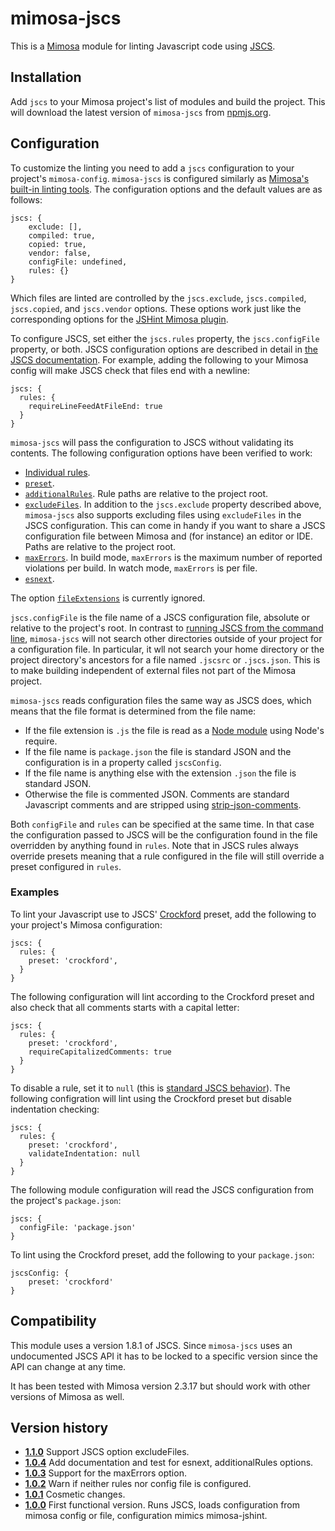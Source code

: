 mimosa-jscs
===========

This is a [Mimosa](http://mimosa.io) module for linting Javascript
code using [JSCS](https://github.com/jscs-dev/node-jscs/tree/v1.8.1).

Installation
------------

Add `jscs` to your Mimosa project's list of modules and build the
project. This will download the latest version of `mimosa-jscs` from
[npmjs.org](https://www.npmjs.org/package/mimosa-jscs).

Configuration
-------------

To customize the linting you need to add a `jscs` configuration to
your project's `mimosa-config`. `mimosa-jscs` is configured similarly
as [Mimosa's built-in linting
tools](http://mimosa.io/configuration.html#lint). The configuration
options and the default values are as follows:

    jscs: {
        exclude: [],
        compiled: true,
        copied: true,
        vendor: false,
        configFile: undefined,
        rules: {}
    }

Which files are linted are controlled by the `jscs.exclude`,
`jscs.compiled`, `jscs.copied`, and `jscs.vendor` options. These
options work just like the corresponding options for the
[JSHint Mimosa plugin](http://mimosa.io/configuration.html#lint).

To configure JSCS, set either the `jscs.rules` property, the
`jscs.configFile` property, or both. JSCS configuration options are
described in detail in [the JSCS
documentation](https://github.com/jscs-dev/node-jscs/tree/v1.8.1#options). For
example, adding the following to your Mimosa config will make JSCS
check that files end with a newline:

    jscs: {
      rules: {
        requireLineFeedAtFileEnd: true
      }
    }

`mimosa-jscs` will pass the configuration to JSCS without validating
its contents. The following configuration options have been verified
to work:

* [Individual rules](https://github.com/jscs-dev/node-jscs/tree/v1.8.1#rules).
* [`preset`](https://github.com/jscs-dev/node-jscs/tree/v1.8.1#preset).
* [`additionalRules`](https://github.com/jscs-dev/node-jscs/tree/v1.8.1#additionalrules).
  Rule paths are relative to the project root.
* [`excludeFiles`](https://github.com/jscs-dev/node-jscs/tree/v1.8.1#excludefiles).
  In addition to the `jscs.exclude` property described above,
  `mimosa-jscs` also supports excluding files using `excludeFiles` in
  the JSCS configuration. This can come in handy if you want to share
  a JSCS configuration file between Mimosa and (for instance) an
  editor or IDE. Paths are relative to the project root.
* [`maxErrors`](https://github.com/jscs-dev/node-jscs/tree/v1.8.1#maxerrors). In
  build mode, `maxErrors` is the maximum number of reported violations
  per build. In watch mode, `maxErrors` is per file.
* [`esnext`](https://github.com/jscs-dev/node-jscs/tree/v1.8.1#esnext).

The option
[`fileExtensions`](https://github.com/jscs-dev/node-jscs/tree/v1.8.1#fileextensions)
is currently ignored.

`jscs.configFile` is the file name of a JSCS configuration file,
absolute or relative to the project's root. In contrast to [running
JSCS from the command
line](https://github.com/jscs-dev/node-jscs/tree/v1.8.1#cli),
`mimosa-jscs` will not search other directories outside of your
project for a configuration file. In particular, it wll not search
your home directory or the project directory's ancestors for a file
named `.jscsrc` or `.jscs.json`. This is to make building independent
of external files not part of the Mimosa project.

`mimosa-jscs` reads configuration files the same way as JSCS does,
which means that the file format is determined from the file name:
* If the file extension is `.js` the file is read as a [Node
  module](http://nodejs.org/api/modules.html) using Node's require.
* If the file name is `package.json` the file is standard JSON and the
  configuration is in a property called `jscsConfig`.
* If the file name is anything else with the extension `.json` the
  file is standard JSON.
* Otherwise the file is commented JSON. Comments are standard
  Javascript comments and are stripped using
  [strip-json-comments](https://www.npmjs.org/package/strip-json-comments).

Both `configFile` and `rules` can be specified at the same time. In
that case the configuration passed to JSCS will be the configuration
found in the file overridden by anything found in `rules`. Note that
in JSCS rules always override presets meaning that a rule configured
in the file will still override a preset configured in `rules`.

### Examples

To lint your Javascript use to JSCS'
[Crockford](http://javascript.crockford.com/code.html) preset, add the
following to your project's Mimosa configuration:

    jscs: {
      rules: {
        preset: 'crockford',
      }
    }

The following configuration will lint according to the Crockford
preset and also check that all comments starts with a capital letter:

    jscs: {
      rules: {
        preset: 'crockford',
        requireCapitalizedComments: true
      }
    }

To disable a rule, set it to `null` (this is [standard JSCS
behavior](https://github.com/jscs-dev/node-jscs/tree/v1.8.1#example-1)).
The following configration will lint using the Crockford preset but
disable indentation checking:

    jscs: {
      rules: {
        preset: 'crockford',
        validateIndentation: null
      }
    }

The following module configuration will read the JSCS configuration
from the project's `package.json`:

    jscs: {
      configFile: 'package.json'
    }

To lint using the Crockford preset, add the following to your
`package.json`:

    jscsConfig: {
        preset: 'crockford'
    }


Compatibility
-------------

This module uses a version 1.8.1 of JSCS. Since `mimosa-jscs` uses an
undocumented JSCS API it has to be locked to a specific version since
the API can change at any time.

It has been tested with Mimosa version 2.3.17 but should work with
other versions of Mimosa as well.

Version history
---------------

* **[1.1.0](https://github.com/al-broco/mimosa-jscs/tree/v1.1.0)**
  Support JSCS option excludeFiles.
* **[1.0.4](https://github.com/al-broco/mimosa-jscs/tree/v1.0.4)**
  Add documentation and test for esnext, additionalRules options.
* **[1.0.3](https://github.com/al-broco/mimosa-jscs/tree/v1.0.3)**
  Support for the maxErrors option.
* **[1.0.2](https://github.com/al-broco/mimosa-jscs/tree/v1.0.2)**
  Warn if neither rules nor config file is configured.
* **[1.0.1](https://github.com/al-broco/mimosa-jscs/tree/v1.0.1)**
  Cosmetic changes.
* **[1.0.0](https://github.com/al-broco/mimosa-jscs/tree/v1.0.0)**
  First functional version. Runs JSCS, loads configuration from mimosa
  config or file, configuration mimics mimosa-jshint.

